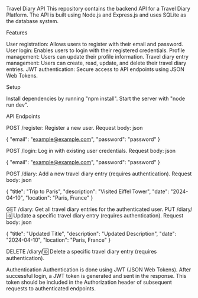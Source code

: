 Travel Diary API
This repository contains the backend API for a Travel Diary Platform. The API is built using Node.js and Express.js and uses SQLite as the database system.

Features

User registration: Allows users to register with their email and password.
User login: Enables users to login with their registered credentials.
Profile management: Users can update their profile information.
Travel diary entry management: Users can create, read, update, and delete their travel diary entries.
JWT authentication: Secure access to API endpoints using JSON Web Tokens.

Setup

Install dependencies by running "npm install".
Start the server with "node run dev".

API Endpoints

POST /register: Register a new user.
Request body:
json

{
    "email": "example@example.com",
    "password": "password"
}

POST /login: Log in with existing user credentials.
Request body:
json

{
    "email": "example@example.com",
    "password": "password"
}

POST /diary: Add a new travel diary entry (requires authentication).
Request body:
json

{
    "title": "Trip to Paris",
    "description": "Visited Eiffel Tower",
    "date": "2024-04-10",
    "location": "Paris, France"
}

GET /diary: Get all travel diary entries for the authenticated user.
PUT /diary/:id: Update a specific travel diary entry (requires authentication).
Request body:
json

{
    "title": "Updated Title",
    "description": "Updated Description",
    "date": "2024-04-10",
    "location": "Paris, France"
}

DELETE /diary/:id: Delete a specific travel diary entry (requires authentication).

Authentication
Authentication is done using JWT (JSON Web Tokens). After successful login, a JWT token is generated and sent in the response.
This token should be included in the Authorization header of subsequent requests to authenticated endpoints.
